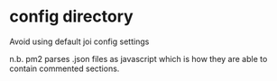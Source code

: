 # config directory

Avoid using default joi config settings

n.b. pm2 parses .json files as javascript which is how they are able to contain commented sections.
